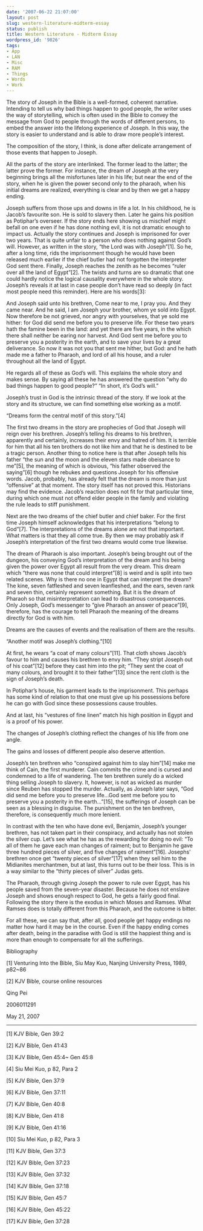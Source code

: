 ```yaml
---
date: '2007-06-22 21:07:00'
layout: post
slug: western-literature-midterm-essay
status: publish
title: Western Literature - Midterm Essay
wordpress_id: '9826'
tags:
- App
- LAN
- Misc
- RAM
- Things
- Words
- Work
---
```


The story of Joseph in the Bible is a well-formed, coherent narrative. Intending to tell us why bad things happen to good people, the writer uses the way of storytelling, which is often used in the Bible to convey the message from God to people through the words of different persons, to embed the answer into the lifelong experience of Joseph. In this way, the story is easier to understand and is able to draw more people’s interest.


The composition of the story, I think, is done after delicate arrangement of those events that happen to Joseph.


All the parts of the story are interlinked. The former lead to the latter; the latter prove the former. For instance, the dream of Joseph at the very beginning brings all the misfortunes later in his life; but near the end of the story, when he is given the power second only to the pharaoh, when his initial dreams are realized, everything is clear and by then we get a happy ending.


Joseph suffers from those ups and downs in life a lot. In his childhood, he is Jacob’s favourite son. He is sold to slavery then. Later he gains his position as Potiphar’s overseer. If the story ends here showing us mischief might befall on one even if he has done nothing evil, it is not dramatic enough to impact us. Actually the story continues and Joseph is imprisoned for over two years. That is quite unfair to a person who does nothing against God’s will. However, as written in the story, “the Lord was with Joseph”[1]. So he, after a long time, rids the imprisonment though he would have been released much earlier if the chief butler had not forgotten the interpreter God sent there. Finally, Joseph reaches the zenith as he becomes “ruler over all the land of Egypt”[2]. The twists and turns are so dramatic that one could hardly notice the logical causality everywhere in the whole story. Joseph’s reveals it at last in case people don’t have read so deeply (in fact most people need this reminder). Here are his words[3]:


And Joseph said unto his brethren, Come near to me, I pray you. And they came near. And he said, I am Joseph your brother, whom ye sold into Egypt. Now therefore be not grieved, nor angry with yourselves, that ye sold me hither: for God did send me before you to preserve life. For these two years hath the famine been in the land: and yet there are five years, in the which there shall neither be earing nor harvest. And God sent me before you to preserve you a posterity in the earth, and to save your lives by a great deliverance. So now it was not you that sent me hither, but God: and he hath made me a father to Pharaoh, and lord of all his house, and a ruler throughout all the land of Egypt.


He regards all of these as God’s will. This explains the whole story and makes sense. By saying all these he has answered the question “why do bad things happen to good people?” “In short, it’s God’s will.”


Joseph’s trust in God is the intrinsic thread of the story. If we look at the story and its structure, we can find something else working as a motif.


“Dreams form the central motif of this story.”[4]


The first two dreams in the story are prophecies of God that Joseph will reign over his brethren. Joseph’s telling his dreams to his brethren, apparently and certainly, increases their envy and hatred of him. It is terrible for him that all his ten brothers do not like him and that he is destined to be a tragic person. Another thing to notice here is that after Joseph tells his father “the sun and the moon and the eleven stars made obeisance to me”[5], the meaning of which is obvious, “his father observed the saying”[6] though he rebukes and questions Joseph for his offensive words. Jacob, probably, has already felt that the dream is more than just “offensive” at that moment. The story itself has not proved this. Historians may find the evidence. Jacob’s reaction does not fit for that particular time, during which one must not offend elder people in the family and violating the rule leads to stiff punishment.


Next are the two dreams of the chief butler and chief baker. For the first time Joseph himself acknowledges that his interpretations “belong to God”[7]. The interpretations of the dreams alone are not that important. What matters is that they all come true. By then we may probably ask if Joseph’s interpretation of the first two dreams would come true likewise.


The dream of Pharaoh is also important. Joseph’s being brought out of the dungeon, his conveying God’s interpretation of the dream and his being given the power over Egypt all result from the very dream. This dream which “there was none that could interpret”[8] is weird and is split into two related scenes. Why is there no one in Egypt that can interpret the dream? The kine, seven fatfleshed and seven leanfleshed, and the ears, seven rank and seven thin, certainly represent something. But it is the dream of Pharaoh so that misinterpretation can lead to disastrous consequences. Only Joseph, God’s messenger to “give Pharaoh an answer of peace”[9], therefore, has the courage to tell Pharaoh the meaning of the dreams directly for God is with him.


Dreams are the causes of events and the realisation of them are the results.


“Another motif was Joseph’s clothing.”[10]


At first, he wears “a coat of many colours”[11]. That cloth shows Jacob’s favour to him and causes his brethren to envy him. “They stript Joseph out of his coat”[12] before they cast him into the pit; “They sent the coat of many colours, and brought it to their father”[13] since the rent cloth is the sign of Joseph’s death.


In Potiphar’s house, his garment leads to the imprisonment. This perhaps has some kind of relation to that one must give up his possessions before he can go with God since these possessions cause troubles.


And at last, his “vestures of fine linen” match his high position in Egypt and is a proof of his power.


The changes of Joseph’s clothing reflect the changes of his life from one angle.


The gains and losses of different people also deserve attention.


Joseph’s ten brethren who “conspired against him to slay him”[14] make me think of Cain, the first murderer. Cain commits the crime and is cursed and condemned to a life of wandering. The ten brethren surely do a wicked thing selling Joseph to slavery. It, however, is not as wicked as murder since Reuben has stopped the murder. Actually, as Joseph later says, “God did send me before you to preserve life…God sent me before you to preserve you a posterity in the earth…”[15], the sufferings of Joseph can be seen as a blessing in disguise. The punishment on the ten brethren, therefore, is consequently much more lenient.


In contrast with the ten who have done evil, Benjamin, Joseph’s younger brethren, has not taken part in their conspiracy, and actually has not stolen the silver cup. Let’s see what he has as the rewarding for doing no evil: “To all of them he gave each man changes of raiment; but to Benjamin he gave three hundred pieces of silver, and five changes of raiment”[16]. Josephs’ brethren once get “twenty pieces of silver”[17] when they sell him to the Midianites merchantmen, but at last, this turns out to be their loss. This is in a way similar to the “thirty pieces of silver” Judas gets.


The Pharaoh, through giving Joseph the power to rule over Egypt, has his people saved from the seven-year disaster. Because he does not enslave Joseph and shows enough respect to God, he gets a fairly good final. Following the story there is the exodus in which Moses and Ramses. What Ramses does is totally different from this Pharaoh, and the outcome is bitter.


For all these, we can say that, after all, good people get happy endings no matter how hard it may be in the course. Even if the happy ending comes after death, being in the paradise with God is still the happiest thing and is more than enough to compensate for all the sufferings.


Bibliography


[1] Venturing Into the Bible, Siu May Kuo, Nanjing University Press, 1989, p82~86


[2] KJV Bible, course online resources


Qing Pei


2006011291


May 21, 2007


* * *




[1] KJV Bible, Gen 39:2


[2] KJV Bible, Gen 41:43


[3] KJV Bible, Gen 45:4~ Gen 45:8


[4] Siu Mei Kuo, p 82, Para 2


[5] KJV Bible, Gen 37:9


[6] KJV Bible, Gen 37:11


[7] KJV Bible, Gen 40:8


[8] KJV Bible, Gen 41:8


[9] KJV Bible, Gen 41:16


[10] Siu Mei Kuo, p 82, Para 3


[11] KJV Bible, Gen 37:3


[12] KJV Bible, Gen 37:23


[13] KJV Bible, Gen 37:32


[14] KJV Bible, Gen 37:18


[15] KJV Bible, Gen 45:7


[16] KJV Bible, Gen 45:22


[17] KJV Bible, Gen 37:28
